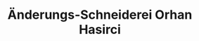 ---
title: "Änderungs-Schneiderei Orhan Hasirci"
url: /wesel/aenderungs-schneiderei-orhan-hasirci/
shop: Schneiderei
---